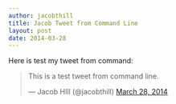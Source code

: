 ```yaml
---
author: jacobthill
title: Jacob Tweet from Command Line
layout: post
date: 2014-03-28
---
```

Here is test my tweet from command:


<blockquote class="twitter-tweet" lang="en"><p>This is a test tweet from command line.</p>&mdash; Jacob HIll (@jacobthill) <a href="https://twitter.com/jacobthill/statuses/449560917093928960">March 28, 2014</a></blockquote>
<script async src="//platform.twitter.com/widgets.js" charset="utf-8"></script>
